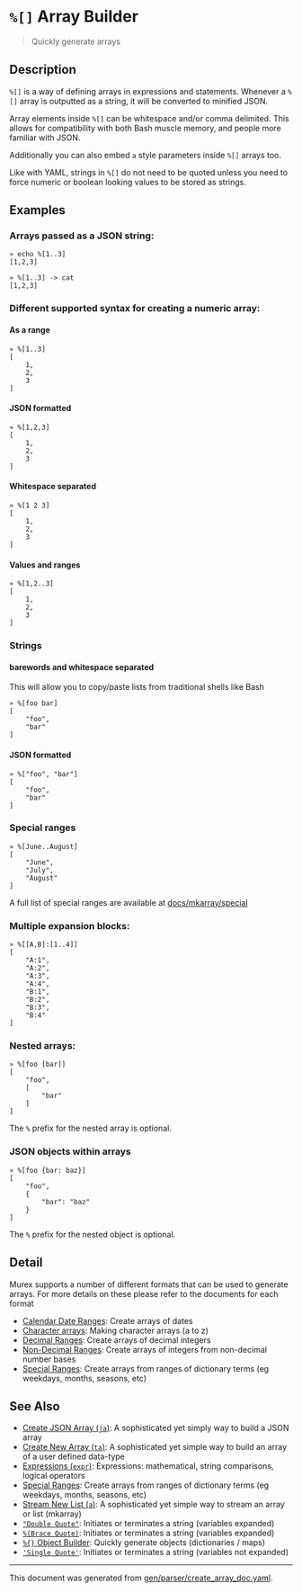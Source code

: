 # `%[]` Array Builder

> Quickly generate arrays

## Description

`%[]` is a way of defining arrays in expressions and statements. Whenever a
`%[]` array is outputted as a string, it will be converted to minified JSON.

Array elements inside `%[]` can be whitespace and/or comma delimited. This
allows for compatibility with both Bash muscle memory, and people more
familiar with JSON.

Additionally you can also embed `a` style parameters inside `%[]` arrays too.

Like with YAML, strings in `%[]` do not need to be quoted unless you need to
force numeric or boolean looking values to be stored as strings.



## Examples

### Arrays passed as a JSON string:

```
» echo %[1..3]
[1,2,3]

» %[1..3] -> cat
[1,2,3]
```

### Different supported syntax for creating a numeric array:

#### As a range

```
» %[1..3]
[
    1,
    2,
    3
]
```

#### JSON formatted

```
» %[1,2,3]
[
    1,
    2,
    3
]
```

#### Whitespace separated

```
» %[1 2 3]
[
    1,
    2,
    3
]
```

#### Values and ranges

```
» %[1,2..3]
[
    1,
    2,
    3
]
```

### Strings

#### barewords and whitespace separated

This will allow you to copy/paste lists from traditional shells like Bash

```
» %[foo bar]
[
    "foo",
    "bar"
]
```

#### JSON formatted

```
» %["foo", "bar"]
[
    "foo",
    "bar"
]
```

### Special ranges

```
» %[June..August]
[
    "June",
    "July",
    "August"
]
```

A full list of special ranges are available at [docs/mkarray/special](../mkarray/special.md)

### Multiple expansion blocks:

```
» %[[A,B]:[1..4]]
[
    "A:1",
    "A:2",
    "A:3",
    "A:4",
    "B:1",
    "B:2",
    "B:3",
    "B:4"
]
```

### Nested arrays:

```
» %[foo [bar]]
[
    "foo",
    [
        "bar"
    ]
]
```

The `%` prefix for the nested array is optional.

### JSON objects within arrays

```
» %[foo {bar: baz}]
[
    "foo",
    {
        "bar": "baz"
    }
]
```

The `%` prefix for the nested object is optional.

## Detail

Murex supports a number of different formats that can be used to generate
arrays. For more details on these please refer to the documents for each format

* [Calendar Date Ranges](../mkarray/date.md):
  Create arrays of dates
* [Character arrays](../mkarray/character.md):
  Making character arrays (a to z)
* [Decimal Ranges](../mkarray/decimal.md):
  Create arrays of decimal integers
* [Non-Decimal Ranges](../mkarray/non-decimal.md):
  Create arrays of integers from non-decimal number bases
* [Special Ranges](../mkarray/special.md):
  Create arrays from ranges of dictionary terms (eg weekdays, months, seasons, etc)

## See Also

* [Create JSON Array (`ja`)](../commands/ja.md):
  A sophisticated yet simply way to build a JSON array
* [Create New Array (`ta`)](../commands/ta.md):
  A sophisticated yet simple way to build an array of a user defined data-type
* [Expressions (`expr`)](../commands/expr.md):
  Expressions: mathematical, string comparisons, logical operators
* [Special Ranges](../mkarray/special.md):
  Create arrays from ranges of dictionary terms (eg weekdays, months, seasons, etc)
* [Stream New List (`a`)](../commands/a.md):
  A sophisticated yet simple way to stream an array or list (mkarray)
* [`"Double Quote"`](../parser/double-quote.md):
  Initiates or terminates a string (variables expanded)
* [`%(Brace Quote)`](../parser/brace-quote.md):
  Initiates or terminates a string (variables expanded)
* [`%{}` Object Builder](../parser/create-object.md):
  Quickly generate objects (dictionaries / maps)
* [`'Single Quote'`](../parser/single-quote.md):
  Initiates or terminates a string (variables not expanded)

<hr/>

This document was generated from [gen/parser/create_array_doc.yaml](https://github.com/lmorg/murex/blob/master/gen/parser/create_array_doc.yaml).